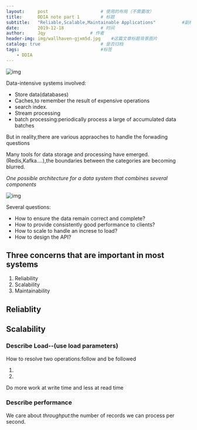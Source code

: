 ```yaml
---
layout:     post   				    # 使用的布局（不需要改）
title:      DDIA note part 1		# 标题 
subtitle:   "Reliable,Scalable,Maintainable Applications"          #副标题
date:       2019-12-18 				# 时间
author:     Jqy					# 作者
header-img: img/wallhaven-gjxm5d.jpg 	#这篇文章标题背景图片
catalog: true 						# 是否归档
tags:								#标签
    - DDIA
---
```

![img](https://learning.oreilly.com/library/view/designing-data-intensive-applications/9781491903063/assets/ch03-map-ebook.png)

Data-intensive systems involved:

- Store data(databases)
- Caches,to remember the result of expensive operations
- search index.
- Stream processing
- batch processing:periodically process a large of accumulated data batches

But in reality,there are various appraoches to handle the forwading questions

Many tools for data storage and processing have emerged.(Redis,Kafka....),the boundaries between the categories are becoming blurred.

*One possible architecture for a data system that combines several components*

![img](https://learning.oreilly.com/library/view/designing-data-intensive-applications/9781491903063/assets/ddia_0101.png)

Several questions:

- How to ensure the data remain correct and complete?
- How to provide consistently good performance to clients?
- How to scale to handle an increse to load?
- How to design the API?

## Three concerns that are important in most systems

1. Reliability
2. Scalability
3. Maintainability

## Reliablity

## Scalability

### Describe Load--(use load parameters)

How to resolve two operations:follow and be followed

1. 
2. 

Do more work at write time and less at read time

### Describe performance

We care about *throughput*:the number of records we can process per second.
